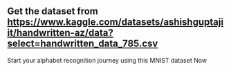 ## Get the dataset from https://www.kaggle.com/datasets/ashishguptajiit/handwritten-az/data?select=handwritten_data_785.csv

Start your alphabet recognition journey using this MNIST dataset Now
